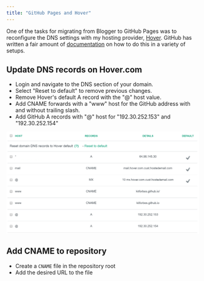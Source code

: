 ```yaml
---
title: "GitHub Pages and Hover"
---
```


One of the tasks for migrating from Blogger to GitHub Pages was to reconfigure the DNS
settings with my hosting provider, [Hover][1]. GitHub has written a fair amount of
[documentation][2] on how to do this in a variety of setups.

## Update DNS records on Hover.com

* Login and navigate to the DNS section of your domain.
* Select "Reset to default" to remove previous changes.
* Remove Hover's default A record with the "@" host value.
* Add CNAME forwards with a "www" host for the GitHub address with and without trailing slash.
* Add GitHub A records with "@" host for "192.30.252.153" and "192.30.252.154"

![Hover DNS dashboard after changes][hover-dns]

## Add CNAME to repository

* Create a `CNAME` file in the repository root
* Add the desired URL to the file

<!-- References -->
[1]: https://www.hover.com/ "Hover.com"
[2]: https://help.github.com/articles/using-a-custom-domain-with-github-pages/ "Using a Custom Domain with GitHub Pages"

<!-- Images -->
[hover-dns]: /assets/images/articles/hover-dns.png "Hover DNS dashboard after changes"
